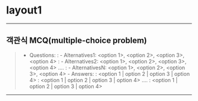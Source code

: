 # layout1


---

## 객관식 MCQ(multiple-choice problem)
> - Questions:
        <Question1>: 
            - Alternatives1: <option 1>, <option 2>, <option 3>, <option 4>
        <Question2>: 
            - Alternatives2: <option 1>, <option 2>, <option 3>, <option 4>
        ....
        <QuestionN>: 
            - AlternativesN: <option 1>, <option 2>, <option 3>, <option 4>
    - Answers:
        <Answer1>: <option 1 | option 2 | option 3 | option 4>
        <Answer2>: <option 1 | option 2 | option 3 | option 4>
        ....
        <AnswerN>: <option 1 | option 2 | option 3 | option 4>

---
